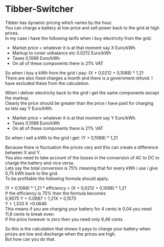 # Tibber-Switcher

Tibber has dynamic pricing which varies by the hour.<br/>
You can charge a battery at low price and sell power back to the grid at high prices.<br/>
In my case i have the following tarifs when i buy electricity from the grid.<br/>

 - Market price = whatever it is at that moment say X Euro/kWh. 
 - Markup to cover unbalance etc 0.0212 Euro/kWh
 - Taxes                         0,1088 Euro/kWh
 - On all of these components there is 21% VAT

So when i buy a kWh from the grid i pay: (X + 0,0212 + 0,1088) * 1,21<br/>
There are also fixed charges a month and there is a government refund. I have excluded these from the calculation.<br/>

When i deliver electricity back to the grid i get the same components except the markup.<br/>
Clearly the price should be greater than the price i have paid for charging so lets say Y Euro/kWh.<br/>
 - Market price = whatever it is at that moment say Y Euro/kWh. 
 - Taxes                         0,1088 Euro/kWh
 - On all of these components there is 21% VAT

So when i sell a kWh to the grid i get: (Y + 0,1088) * 1,21<br/>

Because there is fluctuation the prices vary and this can create a difference between X and Y.<br/>
You also need to take account of the losses in the conversion of AC to DC to charge the battery and vica versa.<br/>
Lets say the total conversion is 75% meaning that for every kWh i use i give 0,75 kWh back to the grid.<br/>
To be profitable the following formula should apply.<br/>

(Y + 0,1088) * 1,21 * efficiency > (X + 0,0212 + 0,1088) * 1,21<br/>
If the efficiency is 75% then the formula becomes<br/>
0,9075 Y + 0.0987 > 1,21X + 0,1573<br/>
Y > 1,333 X +0.0646<br/>
This means if you are charging your battery for 4 cents ie 0,04 you need 11,8 cents to break even.<br/>
If the price however is zero then you need only 6,46 cents<br/>

So this is the calculation that shows it pays to charge your battery when prices are low and discharge when the prices are high.<br/>
But how can you do that.<br/>
